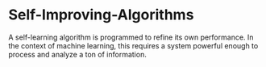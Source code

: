 # Self-Improving-Algorithms
A self-learning algorithm is programmed to refine its own performance. In the context of machine learning, this requires a system powerful enough to process and analyze a ton of information.

